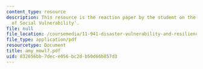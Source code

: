 ```yaml
---
content_type: resource
description: This resource is the reaction paper by the student on the topic 'Patterns
  of Social Vulnerability'.
file: null
file_location: /coursemedia/11-941-disaster-vulnerability-and-resilience-spring-2005/832656bb7dece056bc2db50d66b857d3_amy_mowl7.pdf
file_type: application/pdf
resourcetype: Document
title: amy_mowl7.pdf
uid: 832656bb-7dec-e056-bc2d-b50d66b857d3
---
```

